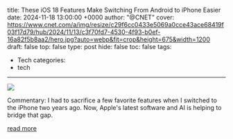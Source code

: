 title: These iOS 18 Features Make Switching From Android to iPhone Easier
date: 2024-11-18 13:00:00 +0000
author: "@CNET"
cover: https://www.cnet.com/a/img/resize/c29f6cc0433e5069a0cce43ace68419f03f17d79/hub/2024/11/13/c3f70fd7-4530-4f93-b0ef-16a82f5b8aa2/hero.jpg?auto=webp&fit=crop&height=675&width=1200
draft: false
top: false
type: post
hide: false
toc: false
tags:
  - Tech
categories:
  - tech
---

![](https://www.cnet.com/a/img/resize/c29f6cc0433e5069a0cce43ace68419f03f17d79/hub/2024/11/13/c3f70fd7-4530-4f93-b0ef-16a82f5b8aa2/hero.jpg?auto=webp&fit=crop&height=675&width=1200)

Commentary: I had to sacrifice a few favorite features when I switched to the iPhone two years ago. Now, Apple's latest software and AI is helping to bridge that gap.

[read more](https://www.cnet.com/tech/mobile/these-ios-18-features-make-switching-from-android-to-iphone-easier/)
